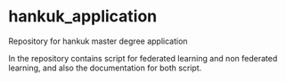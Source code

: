 # hankuk_application
Repository for hankuk master degree application

In the repository contains script for federated learning and non federated learning, and also the documentation for both script.
